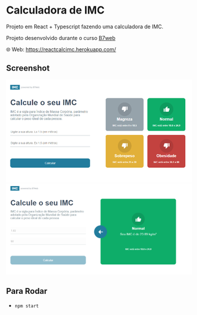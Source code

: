 # Calculadora de IMC

Projeto em React + Typescript fazendo uma calculadora de IMC.

Projeto desenvolvido durante o curso [B7web](https://b7web.com.br/fullstack/)

🌐 Web: https://reactcalcimc.herokuapp.com/

## Screenshot

![print](./prints/1.png)
![print](./prints/2.png)

## Para Rodar

- `npm start`
